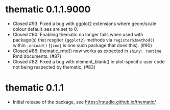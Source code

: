 # thematic 0.1.1.9000

* Closed #93: Fixed a bug with ggplot2 extensions where geom/scale colour default_aes are set to 0.
* Closed #90: Enabling thematic no longer fails when used with package(s) that resgiter `{ggplot2}` methods via `registerS3method()` within `.onLoad()` (`{zoo}` is one such package that does this). (#90)
* Closed #86: thematic_rmd() now works as expected in `shiny: runtime` Rmd documents. (#87)
* Closed #82: Fixed a bug with element_blank() in plot-specific user code not being respected by thematic. (#83) 

# thematic 0.1.1

* Initial release of the package, see https://rstudio.github.io/thematic/
